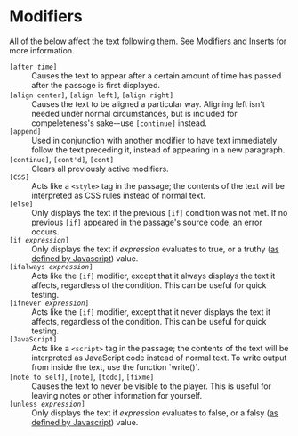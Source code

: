 # Modifiers

All of the below affect the text following them. See [Modifiers and Inserts][mods-inserts] for more information.

<dl>

<dt>
<code>[after <i>time</i>]</code>
</dt>

<dd>
Causes the text to appear after a certain amount of time has passed after the passage is first displayed.
</dd>

<dt>
<code>[align center]</code>, <code>[align left]</code>, <code>[align right]</code>
</dt>

<dd>
Causes the text to be aligned a particular way. Aligning left isn't needed under normal circumstances, but is included for compeleteness's sake--use <code>[continue]</code> instead.
</dd>

<dt>
<code>[append]</code>
</dt>

<dd>
Used in conjunction with another modifier to have text immediately follow the text preceding it, instead of appearing in a new paragraph.
</dd>

<dt>
<code>[continue]</code>, <code>[cont'd]</code>, <code>[cont]</code>
</dt>

<dd>
Clears all previously active modifiers.
</dd>

<dt>
<code>[CSS]</code>
</dt>

<dd>
Acts like a <code>&lt;style&gt;</code> tag in the passage; the contents of the text will be interpreted as CSS rules instead of normal text.
</dd>

<dt>
<code>[else]</code>
</dt>

<dd>
Only displays the text if the previous <code>[if]</code> condition was not met. If no previous <code>[if]</code> appeared in the passage's source code, an error occurs.
</dd>

<dt>
<code>[if <i>expression</i>]</code>
</dt>

<dd>
Only displays the text if <i>expression</i> evaluates to true, or a truthy (<a href="https://developer.mozilla.org/en-US/docs/Glossary/Truthy">as defined by Javascript</a>) value.
</dd>

<dt>
<code>[ifalways <i>expression</i>]</code>
</dt>

<dd>
Acts like the <code>[if]</code> modifier, except that it always displays the text it affects, regardless of the condition. This can be useful for quick testing.
</dd>

<dt>
<code>[ifnever <i>expression</i>]</code>
</dt>

<dd>
Acts like the <code>[if]</code> modifier, except that it never displays the text it affects, regardless of the condition. This can be useful for quick testing.
</dd>

<dt>
<code>[JavaScript]</code>
</dt>

<dd>
Acts like a <code>&lt;script&gt;</code> tag in the passage; the contents of the text will be interpreted as JavaScript code instead of normal text. To write output from inside the text, use the function `write()`.
</dd>

<dt>
<code>[note to self]</code>, <code>[note]</code>, <code>[todo]</code>, <code>[fixme]</code>
</dt>

<dd>
Causes the text to never be visible to the player. This is useful for leaving notes or other information for yourself.
</dd>

<dt>
<code>[unless <i>expression</i>]</code>
</dt>

<dd>
Only displays the text if <i>expression</i> evaluates to false, or a falsy (<a href="https://developer.mozilla.org/en-US/docs/Glossary">as defined by Javascript</a>) value.
</dd>

</dl>

[mods-inserts]: ../modifiers-and-inserts/index.md